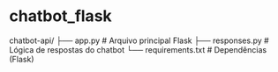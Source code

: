 # chatbot_flask
chatbot-api/
├── app.py              # Arquivo principal Flask
├── responses.py        # Lógica de respostas do chatbot
└── requirements.txt    # Dependências (Flask)

